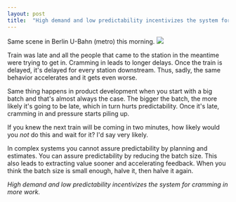 ```yaml
---
layout: post
title:  "High demand and low predictability incentivizes the system for big batches"
---
```


Same scene in Berlin U-Bahn (metro) this morning.
![](https://media.licdn.com/dms/image/C4D22AQFc7tgH0wY46w/feedshare-shrink_800/0?e=1581552000&v=beta&t=Z5cLxp9pbRiKmblc3FkyHsOUR7TRQlV6q7WxIjkZcC4)  

Train was late and all the people that came to the station in the meantime were trying to get in. Cramming in leads to longer delays. Once the train is delayed, it's delayed for every station downstream. Thus, sadly, the same behavior accelerates and it gets even worse.

Same thing happens in product development when you start with a big batch and that's almost always the case.
The bigger the batch, the more likely it's going to be late, which in turn hurts predictability. Once it's late, cramming in and pressure starts piling up.

If you knew the next train will be coming in two minutes, how likely would you _not_ do this and wait for it? I'd say very likely.

In complex systems you cannot assure predictability by planning and estimates.
You can assure predictability by reducing the batch size. This also leads to extracting value sooner and accelerating feedback.
When you think the batch size is small enough, halve it, then halve it again.

_High demand and low predictability incentivizes the system for cramming in more work._
